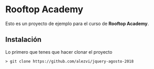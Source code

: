 # Rooftop Academy

Esto es un proyecto de ejemplo para el curso de **Rooftop Academy**.

## Instalación

Lo primero que tenes que hacer clonar el proyecto

```
> git clone https://github.com/alezvi/jquery-agosto-2018
```


